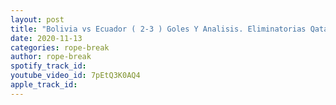 ```yaml
---
layout: post
title: "Bolivia vs Ecuador ( 2-3 ) Goles Y Analisis. Eliminatorias Qatar 2022. Rope Break Soccer"
date: 2020-11-13
categories: rope-break
author: rope-break
spotify_track_id: 
youtube_video_id: 7pEtQ3K0AQ4
apple_track_id: 
---
```

